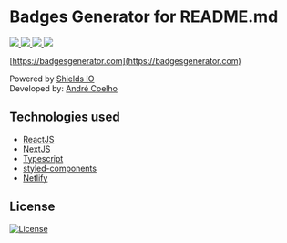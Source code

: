<h1>
Badges Generator for README.md
</h1>

<p>
  <a href="https://www.linkedin.com/in/andrevrcoelho" alt="LinkedIn">
    <img src="https://img.shields.io/badge/-LinkedIn-blue?style=flat-square&logo=Linkedin&logoColor=white" />
  </a>
  <a href="https://npmjs.com/~avrcoelho/" alt="npm">
    <img src="https://img.shields.io/badge/-npm-CB3837?style=flat-square&logo=NPM&logoColor=white" />
  </a>
  <a href="https://wa.me/5511941993908/" alt="WhatsApp">
    <img src="https://img.shields.io/badge/-WhatsApp-25D366?style=flat-square&logo=WhatsApp&logoColor=white" />
  </a>
  <a href="https://andrecoelho.dev/" alt="andrecoelho.div">
    <img src="https://img.shields.io/badge/-andrecoelho.dev-5b0095?style=flat-square" />
  </a>
</p>

[https://badgesgenerator.com](https://badgesgenerator.com)

Powered by [Shields IO](https://shields.io/)<br />
Developed by: [André Coelho](https://andrecoelho.dev)

## Technologies used

- [ReactJS](https://reactjs.org/)
- [NextJS](https://nextjs.org/)
- [Typescript](https://www.typescriptlang.org/)
- [styled-components](https://styled-components.com/)
- [Netlify](https://www.netlify.com/)

## License

[![License](https://img.shields.io/badge/License-MIT-yellow?style=flat&logoColor=f00&link=https://opensource.org/licenses/MIT)](https://opensource.org/licenses/MIT)

